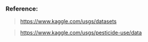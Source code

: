 ### Reference:

> https://www.kaggle.com/usgs/datasets

> https://www.kaggle.com/usgs/pesticide-use/data
